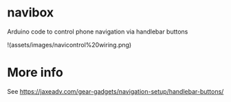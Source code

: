 # navibox
Arduino code to control phone navigation via handlebar buttons

!(assets/images/navicontrol%20wiring.png)

# More info
See https://jaxeadv.com/gear-gadgets/navigation-setup/handlebar-buttons/
